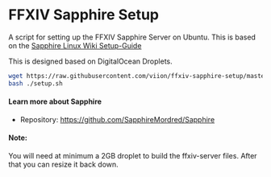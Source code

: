 # FFXIV Sapphire Setup

A script for setting up the FFXIV Sapphire Server on Ubuntu. This is based on the [Sapphire Linux Wiki Setup-Guide](https://github.com/SapphireMordred/Sapphire/wiki/Linux-Installation)

This is designed based on DigitalOcean Droplets.

```sh
wget https://raw.githubusercontent.com/viion/ffxiv-sapphire-setup/master/setup.sh
bash ./setup.sh
```

#### Learn more about Sapphire

- Repository: https://github.com/SapphireMordred/Sapphire

#### Note:

You will need at minimum a 2GB droplet to build the ffxiv-server files. After that you can resize it back down.
